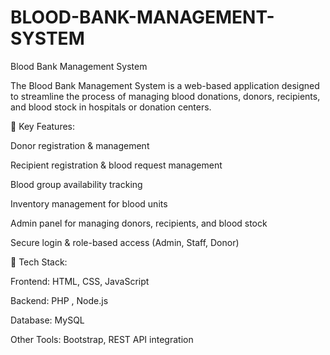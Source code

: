 # BLOOD-BANK-MANAGEMENT-SYSTEM
Blood Bank Management System

The Blood Bank Management System is a web-based application designed to streamline the process of managing blood donations, donors, recipients, and blood stock in hospitals or donation centers.

🔹 Key Features:

Donor registration & management

Recipient registration & blood request management

Blood group availability tracking

Inventory management for blood units

Admin panel for managing donors, recipients, and blood stock

Secure login & role-based access (Admin, Staff, Donor)

🔹 Tech Stack:

Frontend: HTML, CSS, JavaScript

Backend: PHP , Node.js 

Database: MySQL 

Other Tools: Bootstrap, REST API integration

